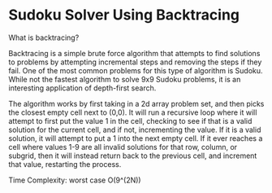 # Sudoku Solver Using Backtracing 
What is backtracing?

Backtracing is a simple brute force algorithm that attempts to find solutions to problems by attempting incremental steps and removing the steps if they fail. One of the most common problems for this type of algorithm is Sudoku. While not the fastest algorithm to solve 9x9 Sudoku problems, it is an interesting application of depth-first search. 

The algorithm works by first taking in a 2d array problem set, and then picks the closest empty cell next to (0,0). It will run a recursive loop where it will attempt to first put the value 1 in the cell, checking to see if that is a valid solution for the current cell, and if not, incrementing the value. If it is a valid solution, it will attempt to put a 1 into the next empty cell. If it ever reaches a cell where values 1-9 are all invalid solutions for that row, column, or subgrid, then it will instead return back to the previous cell, and increment that value, restarting the process.

Time Complexity: worst case O(9^(2N))
